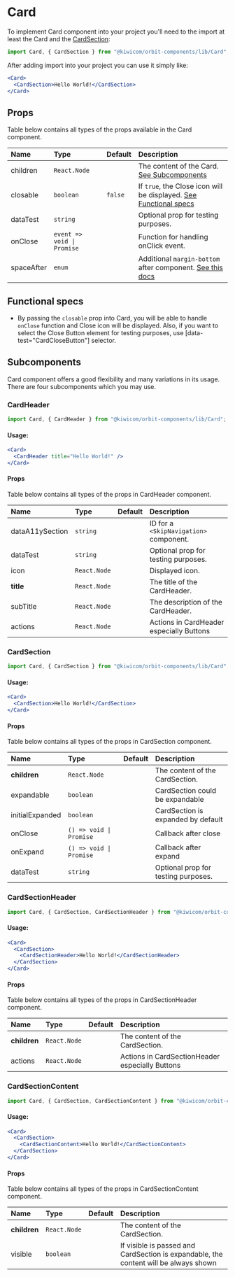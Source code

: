 # Card

To implement Card component into your project you'll need to the import at least the Card and the [CardSection](#cardsection):

```jsx
import Card, { CardSection } from "@kiwicom/orbit-components/lib/Card";
```

After adding import into your project you can use it simply like:

```jsx
<Card>
  <CardSection>Hello World!</CardSection>
</Card>
```

## Props

Table below contains all types of the props available in the Card component.

| Name       | Type                       | Default | Description                                                                                                                                     |
| :--------- | :------------------------- | :------ | :---------------------------------------------------------------------------------------------------------------------------------------------- |
| children   | `React.Node`               |         | The content of the Card. [See Subcomponents](#sub-components)                                                                                   |
| closable   | `boolean`                  | `false` | If `true`, the Close icon will be displayed. [See Functional specs](#functional-specs)                                                          |
| dataTest   | `string`                   |         | Optional prop for testing purposes.                                                                                                             |
| onClose    | `event => void \| Promise` |         | Function for handling onClick event.                                                                                                            |
| spaceAfter | `enum`                     |         | Additional `margin-bottom` after component. [See this docs](https://github.com/kiwicom/orbit-components/tree/master/src/common/getSpacingToken) |

## Functional specs

- By passing the `closable` prop into Card, you will be able to handle `onClose` function and Close icon will be displayed. Also, if you want to select the Close Button element for testing purposes, use [data-test="CardCloseButton"] selector.

## Subcomponents

Card component offers a good flexibility and many variations in its usage. There are four subcomponents which you may use.

### CardHeader

```jsx
import Card, { CardHeader } from "@kiwicom/orbit-components/lib/Card";
```

#### Usage:

```jsx
<Card>
  <CardHeader title="Hello World!" />
</Card>
```

#### Props

Table below contains all types of the props in CardHeader component.

| Name            | Type         | Default | Description                              |
| :-------------- | :----------- | :------ | :--------------------------------------- |
| dataA11ySection | `string`     |         | ID for a `<SkipNavigation>` component.   |
| dataTest        | `string`     |         | Optional prop for testing purposes.      |
| icon            | `React.Node` |         | Displayed icon.                          |
| **title**       | `React.Node` |         | The title of the CardHeader.             |
| subTitle        | `React.Node` |         | The description of the CardHeader.       |
| actions         | `React.Node` |         | Actions in CardHeader especially Buttons |

### CardSection

```jsx
import Card, { CardSection } from "@kiwicom/orbit-components/lib/Card";
```

#### Usage:

```jsx
<Card>
  <CardSection>Hello World!</CardSection>
</Card>
```

#### Props

Table below contains all types of the props in CardSection component.

| Name            | Type                    | Default | Description                         |
| :-------------- | :---------------------- | :------ | :---------------------------------- |
| **children**    | `React.Node`            |         | The content of the CardSection.     |
| expandable      | `boolean`               |         | CardSection could be expandable     |
| initialExpanded | `boolean`               |         | CardSection is expanded by default  |
| onClose         | `() => void \| Promise` |         | Callback after close                |
| onExpand        | `() => void \| Promise` |         | Callback after expand               |
| dataTest        | `string`                |         | Optional prop for testing purposes. |

### CardSectionHeader

```jsx
import Card, { CardSection, CardSectionHeader } from "@kiwicom/orbit-components/lib/Card";
```

#### Usage:

```jsx
<Card>
  <CardSection>
    <CardSectionHeader>Hello World!</CardSectionHeader>
  </CardSection>
</Card>
```

#### Props

Table below contains all types of the props in CardSectionHeader component.

| Name         | Type         | Default | Description                                     |
| :----------- | :----------- | :------ | :---------------------------------------------- |
| **children** | `React.Node` |         | The content of the CardSection.                 |
| actions      | `React.Node` |         | Actions in CardSectionHeader especially Buttons |

### CardSectionContent

```jsx
import Card, { CardSection, CardSectionContent } from "@kiwicom/orbit-components/lib/Card";
```

#### Usage:

```jsx
<Card>
  <CardSection>
    <CardSectionContent>Hello World!</CardSectionContent>
  </CardSection>
</Card>
```

#### Props

Table below contains all types of the props in CardSectionContent component.

| Name         | Type         | Default | Description                                                                          |
| :----------- | :----------- | :------ | :----------------------------------------------------------------------------------- |
| **children** | `React.Node` |         | The content of the CardSection.                                                      |
| visible      | `boolean`    |         | If visible is passed and CardSection is expandable, the content will be always shown |
